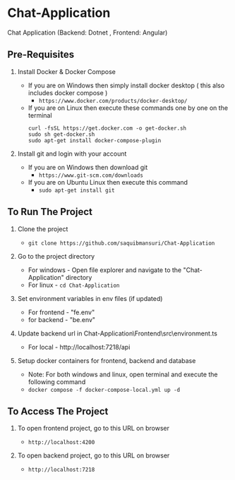 # Chat-Application

Chat Application (Backend: Dotnet , Frontend: Angular)

## Pre-Requisites

1. Install Docker & Docker Compose

    - If you are on Windows then simply install docker desktop ( this also includes docker compose ) 
        - ` https://www.docker.com/products/docker-desktop/ `
    - If you are on Linux then execute these commands one by one on the terminal 
        ``` 
        curl -fsSL https://get.docker.com -o get-docker.sh 
        sudo sh get-docker.sh 
        sudo apt-get install docker-compose-plugin
        ```

2. Install git and login with your account

    - If you are on Windows then download git 
      -  ` https://www.git-scm.com/downloads `
    - If you are on Ubuntu Linux then execute this command 
      - ` sudo apt-get install git `

## To Run The Project

1. Clone the project
    - ` git clone https://github.com/saquibmansuri/Chat-Application `

2. Go to the project directory
    - For windows - Open file explorer and navigate to the "Chat-Application" directory
    - For linux - ` cd Chat-Application `

3. Set environment variables in env files (if updated)
    - For frontend - "fe.env"
    - for backend  - "be.env"

4. Update backend url in Chat-Application\Frontend\src\environment.ts
    - For local - http://localhost:7218/api

4. Setup docker containers for frontend, backend and database
    - Note: For both windows and linux, open terminal and execute the following command
    - ` docker compose -f docker-compose-local.yml up -d `

## To Access The Project

1. To open frontend project, go to this URL on browser 
    - ` http://localhost:4200 `
  
2. To open backend project, go to this URL on browser 
    - ` http://localhost:7218 `
